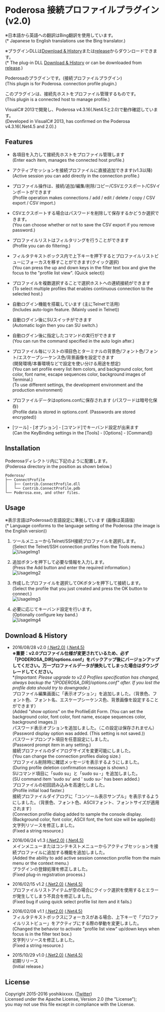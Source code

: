 # Poderosa 接続プロファイルプラグイン (v2.0)
※日本語から英語への翻訳はBing翻訳を使用しています。  
(* Japanese to English translations use the Bing translator.)

※プラグインDLLは[Download & History](#dl_history)または[release][MENU-RELEASE]からダウンロードできます。  
(* The plug-in DLL [Download & History](#dl_history) or can be downloaded from [release][MENU-RELEASE].)

Poderosaのプラグインです。(接続プロファイルプラグイン)  
(This plugin is for Poderosa. connection profile plugin.)

このプラグインは、接続先ホストをプロファイル管理するものです。  
(This plugin is a connected host to manage profile.)

VisualC# 2013で開発し、Poderosa v4.3.16(.Net4.5と2.0)で動作確認しています。  
(Developed in VisualC# 2013, has confirmed on the Poderosa v4.3.16(.Net4.5 and 2.0).)


## Features
* 各項目を入力して接続先ホストをプロファイル管理します  
(Enter each item, manages the connected host profile.)

* アクティブセッションを接続プロファイルに直接追加できます(v1.3以降)  
(Active session you can add directly in the connection profile.)

* プロファイル操作は、接続/追加/編集/削除/コピー/CSVエクスポート/CSVインポートができます  
(Profile operation makes connections / add / edit / delete / copy / CSV export / CSV import.)

* CSVエクスポートする場合はパスワードを削除して保存するかどうか選択できます。  
(You can choose whether or not to save the CSV export if you remove password.)

* プロファイルリストはフィルタリングを行うことができます  
(Profile you can do filtering.)

* フィルタテキストボックス内で上下キーを押下するとプロファイルリストビューにフォーカスを移すことができます(クイック選択)  
(You can press the up and down keys in the filter text box and give the focus to the "profile list view". (Quick select))

* プロファイルを複数選択することで選択ホストへの連続接続ができます  
(To select multiple profiles that enables continuous connection to the selected host.)

* 自動ログイン機能を搭載しています (主にTelnetで活用)  
(Includes auto-login feature. (Mainly used in Telnet))

* 自動ログイン後にSUスイッチができます  
(Automatic login then you can SU switch.)

* 自動ログイン後に指定したコマンドの実行ができます  
(You can run the command specified in the auto login after.)

* プロファイル毎にリストの項目色とターミナルの背景色/フォント色/フォント/エスケープシーケンス色/背景画像を設定できます  
(開発環境/本番環境などで設定を使い分ける用途を想定)  
(You can set profile every list item colors, and background color, font color, font name, escape sequences color, background images of Terminal.)  
(To use different settings, the development environment and the production environment)

* プロファイルデータはoptions.confに保存されます (パスワードは暗号化保存)  
(Profile data is stored in options.conf. (Passwords are stored encrypted))

* [ツール] - [オプション] - [コマンド]でキーバンド設定が出来ます  
(Can the KeyBinding settings in the [Tools] - [Options] - [Command])


## Installation
Poderosaディレクトリ内に下記のように配置します。  
(Poderosa directory in the position as shown below.)

`Poderosa/`  
`├── ConnectProfile`  
`│   ├── Contrib.ConnectProfile.dll`  
`│   └── Contrib.ConnectProfile.pdb`  
`└── Poderosa.exe, and other files.`


## Usage
※表示言語はPoderosaの言語設定に準拠しています (画像は英語版)  
(* Language conforms to the language setting of the Poderosa (the image is the English version))

1. ツールメニューからTelnet/SSH接続プロファイルを選択します。  
(Select the Telnet/SSH connection profiles from the Tools menu.)  
![UsageImg1](https://github.com/yoshikixxxx/poderosa-connectprofile-plugin/wiki/img/img1.png)

2. 追加ボタンを押下して必要な情報を入力します。  
(Press the Add button and enter the required information.)  
![UsageImg2](https://github.com/yoshikixxxx/poderosa-connectprofile-plugin/wiki/img/img2.png)

3. 作成したプロファイルを選択してOKボタンを押下して接続します。  
(Select the profile that you just created and press the OK button to connect.)  
![UsageImg3](https://github.com/yoshikixxxx/poderosa-connectprofile-plugin/wiki/img/img3.png)

4. 必要に応じてキーバンド設定を行います。  
(Optionally configure key band.)  
![UsageImg4](https://github.com/yoshikixxxx/poderosa-connectprofile-plugin/wiki/img/img4.png)


## <a name ="dl_history">Download & History
* 2016/08/28 v2.0 [(.Net2.0)][DL-2.0-net20] [(.Net4.5)][DL-2.0-net45]  
**※重要：v2.0プロファイル仕様が変更されているため、必ず「[PODEROSA_DIR]/options.conf」をバックアップ後にバージョンアップしてください。万一プロファイルデータが損失してしまった場合はダウングレードしてください。**  
**(*Important: Please upgrade to v2.0 Profiles specification has changed, always backup the "[PODEROSA_DIR]/options.conf" after. If you lost the profile data should try to downgrade.)**  
プロファイル編集画面に「表示オプション」を追加しました。（背景色、フォント色、フォント名、エスケープシーケンス色、背景画像を設定することができます）  
(Added "show options" on the ProfileEdit Form. (You can set the background color, font color, font name, escape sequences color, background images.))  
パスワード表示オプションを追加しました。（この設定は保存されません）  
(Password display option was added. (This setting is not saved.))  
パスワードプロンプト項目を任意設定にしました。  
(Password prompt item in any setting.)  
接続プロファイルのダイアログサイズを変更可能にしました。  
(You can change the connection profiles dialog size.)  
プロファイル削除時に確認メッセージを表示するようにしました。  
(During profile deletion confirmation message is shown.)  
SUコマンド項目に「sudo su」と「sudo su -」を追加しました。  
(SU command item 'sudo su' and ' sudo su-' has been added.)  
プロファイルの初回読み込みを高速化しました。  
(Profile initial load faster.)  
接続プロファイルダイアログに「コンソール表示サンプル」を表示するようにしました。（背景色、フォント色、ASCIIフォント、フォントサイズが適用されます）  
(Connection profile dialog added to sample the console display. (Background color, font color, ASCII font, the font size will be applied))  
文字列リソースを修正しました。  
(Fixed a string resource.)

* 2016/06/24 v1.3 [(.Net2.0)][DL-1.3-net20] [(.Net4.5)][DL-1.3-net45]  
メインメニューまたはコンテキストメニューからアクティブセッションを接続プロファイルに追加する機能を追加しました。  
(Added the ability to add active session connection profile from the main menu or the context menu.)  
プラグインの登録処理を修正しました。  
(Fixed plug-in registration process.)

* 2016/02/15 v1.2 [(.Net2.0)][DL-1.2-net20] [(.Net4.5)][DL-1.2-net45]  
プロファイルリストアイテムが空の場合にクイック選択を使用するとエラーが発生してしまう不具合を修正しました。  
(Fixed bug if using quick select profile list item and it fails.)

* 2016/02/08 v1.1 [(.Net2.0)][DL-1.1-net20] [(.Net4.5)][DL-1.1-net45]  
フィルタテキストボックスにフォーカスがある場合、上下キーで「プロファイルリストビュー」をアクティブにする際の挙動を変更しました。  
(Changed the behavior to activate "profile list view" up/down keys when focus is in the filter text box.)  
文字列リソースを修正しました。  
(Fixed a string resource.)

* 2015/10/29 v1.0 [(.Net2.0)][DL-1.0-net20] [(.Net4.5)][DL-1.0-net45]  
初期リリース  
(Initial release.)


## License
Copyright 2015-2016 yoshikixxxx. ([Twitter][TWITTER])  
Licensed under the Apache License, Version 2.0 (the "License");  
you may not use this file except in compliance with the License.




[MENU-RELEASE]: https://github.com/yoshikixxxx/poderosa-connectprofile-plugin/releases
[DL-1.0-net20]: https://github.com/yoshikixxxx/poderosa-connectprofile-plugin/releases/download/1.0/connectprofile_1.0_net20.zip
[DL-1.0-net45]: https://github.com/yoshikixxxx/poderosa-connectprofile-plugin/releases/download/1.0/connectprofile_1.0_net45.zip
[DL-1.1-net20]: https://github.com/yoshikixxxx/poderosa-connectprofile-plugin/releases/download/1.1/connectprofile_1.1_net20.zip
[DL-1.1-net45]: https://github.com/yoshikixxxx/poderosa-connectprofile-plugin/releases/download/1.1/connectprofile_1.1_net45.zip
[DL-1.2-net20]: https://github.com/yoshikixxxx/poderosa-connectprofile-plugin/releases/download/1.2/connectprofile_1.2_net20.zip
[DL-1.2-net45]: https://github.com/yoshikixxxx/poderosa-connectprofile-plugin/releases/download/1.2/connectprofile_1.2_net45.zip
[DL-1.3-net20]: https://github.com/yoshikixxxx/poderosa-connectprofile-plugin/releases/download/1.3/connectprofile_1.3_net20.zip
[DL-1.3-net45]: https://github.com/yoshikixxxx/poderosa-connectprofile-plugin/releases/download/1.3/connectprofile_1.3_net45.zip
[DL-2.0-net20]: https://github.com/yoshikixxxx/poderosa-connectprofile-plugin/releases/download/2.0/connectprofile_2.0_net20.zip
[DL-2.0-net45]: https://github.com/yoshikixxxx/poderosa-connectprofile-plugin/releases/download/2.0/connectprofile_2.0_net45.zip
[TWITTER]: https://twitter.com/yoshikixxxxaol
